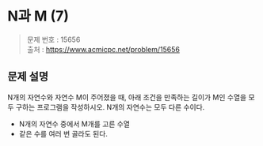 # N과 M (7)

> 문제 번호 : 15656  
> 출처 : https://www.acmicpc.net/problem/15656

## 문제 설명

<p>N개의 자연수와 자연수 M이 주어졌을 때, 아래 조건을 만족하는 길이가 M인 수열을 모두 구하는 프로그램을 작성하시오. N개의 자연수는 모두 다른 수이다.</p>
<ul>
 <li>N개의 자연수 중에서 M개를 고른 수열</li>
 <li>같은 수를 여러 번 골라도 된다.</li>
</ul>

